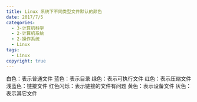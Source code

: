 ```yaml
---
title: Linux 系统下不同类型文件默认的颜色
date: 2017/7/5
categories:
  - 3-计算机科学
  - 2-计算机系统
  - 2-操作系统
  - Linux
tags:
  - Linux
copyright: true
---
```


白色：表示普通文件
蓝色：表示目录
绿色：表示可执行文件
红色：表示压缩文件
浅蓝色：链接文件
红色闪烁：表示链接的文件有问题
黄色：表示设备文件
灰色：表示其它文件